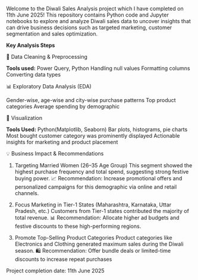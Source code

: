 Welcome to the Diwali Sales Analysis project which I have completed on 11th June 2025! This repository contains Python code and Jupyter notebooks to explore and analyze Diwali sales data to uncover insights that can drive business decisions such as targeted marketing, customer segmentation and sales optimization.

****Key Analysis Steps****

🧹 Data Cleaning & Preprocessing

**Tools used:** Power Query, Python
Handling null values
Formatting columns
Converting data types

📊 Exploratory Data Analysis (EDA)

Gender-wise, age-wise and city-wise purchase patterns
Top product categories
Average spending by demographic

🎨 Visualization

**Tools Used:** Python(Matplotlib, Seaborn)
Bar plots, histograms, pie charts
Most bought customer category was prominently displayed
Actionable insights for marketing and product placement

💡 Business Impact & Recommendations

1. Targeting Married Women (26–35 Age Group)
This segment showed the highest purchase frequency and total spend, suggesting strong festive buying power.
📈 Recommendation: Increase promotional offers and personalized campaigns for this demographic via online and retail channels.

2. Focus Marketing in Tier-1 States (Maharashtra, Karnataka, Uttar Pradesh, etc.)
Customers from Tier-1 states contributed the majority of total revenue.
📊 Recommendation: Allocate higher ad budgets and festive discounts to these high-performing regions.

3. Promote Top-Selling Product Categories
Product categories like Electronics and Clothing generated maximum sales during the Diwali season.
🛍️ Recommendation: Offer bundle deals or limited-time discounts to increase repeat purchases


Project completion date: 11th June 2025

